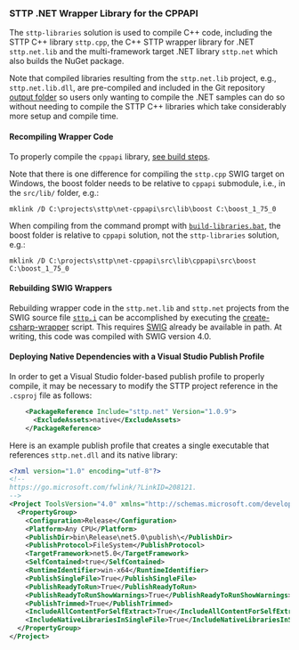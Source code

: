 ### STTP .NET Wrapper Library for the CPPAPI

The `sttp-libraries` solution is used to compile C++ code, including the STTP C++ library `sttp.cpp`, the C++ STTP wrapper library for .NET `sttp.net.lib` and the multi-framework target .NET library `sttp.net` which also builds the NuGet package.

Note that compiled libraries resulting from the `sttp.net.lib` project, e.g., `sttp.net.lib.dll`, are pre-compiled and included in the Git repository [output folder](../../build/output/x64/Release/lib) so users only wanting to compile the .NET samples can do so without needing to compile the STTP C++ libraries which take considerably more setup and compile time.

#### Recompiling Wrapper Code

To properly compile the `cppapi` library, [see build steps](https://github.com/sttp/cppapi/blob/master/src).

Note that there is one difference for compiling the `sttp.cpp` SWIG target on Windows, the boost folder needs to be relative to `cppapi` submodule, i.e., in the `src/lib/` folder, e.g.:

`mklink /D C:\projects\sttp\net-cppapi\src\lib\boost C:\boost_1_75_0`

When compiling from the command prompt with [`build-libraries.bat`](build-libraries.bat), the boost folder is relative to `cppapi` solution, not the `sttp-libraries` solution, e.g.:

`mklink /D C:\projects\sttp\net-cppapi\src\lib\cppapi\src\boost C:\boost_1_75_0`


#### Rebuilding SWIG Wrappers

Rebuilding wrapper code in the `sttp.net.lib` and `sttp.net` projects from the SWIG source file [`sttp.i`](sttp.i) can be accomplished by executing the [create-csharp-wrapper](create-csharp-wrapper.bat) script. This requires [SWIG](http://www.swig.org/) already be available in path. At writing, this code was compiled with SWIG version 4.0.

#### Deploying Native Dependencies with a Visual Studio Publish Profile

In order to get a Visual Studio folder-based publish profile to properly compile, it may be necessary to modify the STTP project reference in the `.csproj` file as follows:
```xml
    <PackageReference Include="sttp.net" Version="1.0.9">
      <ExcludeAssets>native</ExcludeAssets>
    </PackageReference>
```

Here is an example publish profile that creates a single executable that references `sttp.net.dll` and its native library:
```xml
<?xml version="1.0" encoding="utf-8"?>
<!--
https://go.microsoft.com/fwlink/?LinkID=208121. 
-->
<Project ToolsVersion="4.0" xmlns="http://schemas.microsoft.com/developer/msbuild/2003">
  <PropertyGroup>
    <Configuration>Release</Configuration>
    <Platform>Any CPU</Platform>
    <PublishDir>bin\Release\net5.0\publish\</PublishDir>
    <PublishProtocol>FileSystem</PublishProtocol>
    <TargetFramework>net5.0</TargetFramework>
    <SelfContained>true</SelfContained>
    <RuntimeIdentifier>win-x64</RuntimeIdentifier>
    <PublishSingleFile>True</PublishSingleFile>
    <PublishReadyToRun>True</PublishReadyToRun>
    <PublishReadyToRunShowWarnings>True</PublishReadyToRunShowWarnings>
    <PublishTrimmed>True</PublishTrimmed>
    <IncludeAllContentForSelfExtract>True</IncludeAllContentForSelfExtract>
    <IncludeNativeLibrariesInSingleFile>True</IncludeNativeLibrariesInSingleFile>
  </PropertyGroup>
</Project>
```
